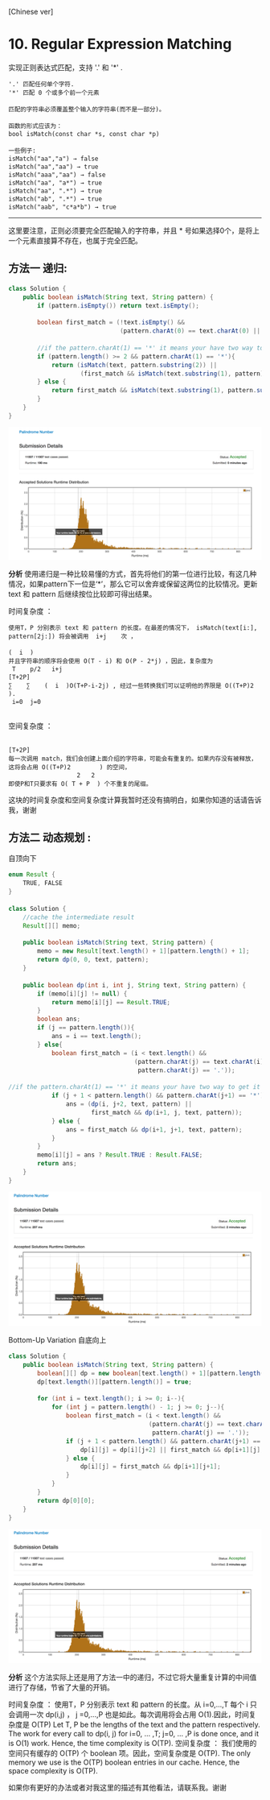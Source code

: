 [Chinese ver]
# 10. Regular Expression Matching

实现正则表达式匹配，支持 '.' 和 '\*' .

```
'.' 匹配任何单个字符.
'*' 匹配 0 个或多个前一个元素

匹配的字符串必须覆盖整个输入的字符串(而不是一部分)。

函数的形式应该为：
bool isMatch(const char *s, const char *p)

一些例子:
isMatch("aa","a") → false
isMatch("aa","aa") → true
isMatch("aaa","aa") → false
isMatch("aa", "a*") → true
isMatch("aa", ".*") → true
isMatch("ab", ".*") → true
isMatch("aab", "c*a*b") → true
```

---

这里要注意，正则必须要完全匹配输入的字符串，并且 * 号如果选择0个，是将上一个元素直接算不存在，也属于完全匹配。


## 方法一 递归:

```java
class Solution {
    public boolean isMatch(String text, String pattern) {
        if (pattern.isEmpty()) return text.isEmpty();

        boolean first_match = (!text.isEmpty() &&
                               (pattern.charAt(0) == text.charAt(0) || pattern.charAt(0) == '.'));

        //if the pattern.charAt(1) == '*' it means your have two way to get it right , you can keep the '*' and it's preceding element or you can discard they and check the rest of them.
        if (pattern.length() >= 2 && pattern.charAt(1) == '*'){
            return (isMatch(text, pattern.substring(2)) ||
                    (first_match && isMatch(text.substring(1), pattern)));
        } else {
            return first_match && isMatch(text.substring(1), pattern.substring(1));
        }
    }
}
```

![效率](https://github.com/LeonChen1024/LeetCodeRecord/blob/master/9.%20Palindrome%20Number/Images/RevertNumber1Result.png?raw=true)

**分析**
使用递归是一种比较易懂的方式，首先将他们的第一位进行比较，有这几种情况，如果pattern下一位是‘\*’，那么它可以舍弃或保留这两位的比较情况。更新text 和 pattern 后继续按位比较即可得出结果。

时间复杂度 ：
```
使用T，P 分别表示 text 和 pattern 的长度。在最差的情况下， isMatch(text[i:], pattern[2j:]) 将会被调用  i+j    次 ，
                                                                                          (  i  )
并且字符串的顺序将会使用 O(T - i) 和 O(P - 2*j) ，因此，复杂度为                    
 T    p/2   i+j                                                      [T+2P]
∑    ∑    (  i  )O(T+P-i-2j) , 经过一些转换我们可以证明他的界限是 O((T+P)2        ).
 i=0  j=0


```

空间复杂度 ：
```
                                                                                       [T+2P]
每一次调用 match，我们会创建上面介绍的字符串，可能会有重复的。如果内存没有被释放，这将会占用 O((T+P)2        ) 的空间，
                   2   2
即使P和T只要求有 O( T + P  ) 个不重复的尾缀。

```

这块的时间复杂度和空间复杂度计算我暂时还没有搞明白，如果你知道的话请告诉我，谢谢


## 方法二 动态规划 :


自顶向下
``` java
enum Result {
    TRUE, FALSE
}

class Solution {
    //cache the intermediate result  
    Result[][] memo;

    public boolean isMatch(String text, String pattern) {
        memo = new Result[text.length() + 1][pattern.length() + 1];
        return dp(0, 0, text, pattern);
    }

    public boolean dp(int i, int j, String text, String pattern) {
        if (memo[i][j] != null) {
            return memo[i][j] == Result.TRUE;
        }
        boolean ans;
        if (j == pattern.length()){
            ans = i == text.length();
        } else{
            boolean first_match = (i < text.length() &&
                                   (pattern.charAt(j) == text.charAt(i) ||
                                    pattern.charAt(j) == '.'));

//if the pattern.charAt(1) == '*' it means your have two way to get it right , you can keep the '*' and it's preceding element or you can discard they and check the rest of them.
            if (j + 1 < pattern.length() && pattern.charAt(j+1) == '*'){
                ans = (dp(i, j+2, text, pattern) ||
                       first_match && dp(i+1, j, text, pattern));
            } else {
                ans = first_match && dp(i+1, j+1, text, pattern);
            }
        }
        memo[i][j] = ans ? Result.TRUE : Result.FALSE;
        return ans;
    }
}
```

![效率](https://github.com/LeonChen1024/LeetCodeRecord/blob/master/9.%20Palindrome%20Number/Images/RevertNumberResult.png?raw=true)

Bottom-Up Variation
自底向上
``` java
class Solution {
    public boolean isMatch(String text, String pattern) {
        boolean[][] dp = new boolean[text.length() + 1][pattern.length() + 1];
        dp[text.length()][pattern.length()] = true;

        for (int i = text.length(); i >= 0; i--){
            for (int j = pattern.length() - 1; j >= 0; j--){
                boolean first_match = (i < text.length() &&
                                       (pattern.charAt(j) == text.charAt(i) ||
                                        pattern.charAt(j) == '.'));
                if (j + 1 < pattern.length() && pattern.charAt(j+1) == '*'){
                    dp[i][j] = dp[i][j+2] || first_match && dp[i+1][j];
                } else {
                    dp[i][j] = first_match && dp[i+1][j+1];
                }
            }
        }
        return dp[0][0];
    }
}
```

![效率](https://github.com/LeonChen1024/LeetCodeRecord/blob/master/9.%20Palindrome%20Number/Images/RevertNumberResult.png?raw=true)



**分析**
这个方法实际上还是用了方法一中的递归，不过它将大量重复计算的中间值进行了存储，节省了大量的开销。

时间复杂度 ： 使用T，P 分别表示 text 和 pattern 的长度。从 i=0,...,T 每个 i 只会调用一次 dp(i,j) ， j =0,...,P 也是如此。每次调用将会占用 O(1).因此，时间复杂度是 O(TP)
Let T, P be the lengths of the text and the pattern respectively. The work for every call to dp(i, j) for i=0, ... ,T; j=0, ... ,P is done once, and it is O(1) work. Hence, the time complexity is O(TP).
空间复杂度 ： 我们使用的空间只有缓存的 O(TP) 个 boolean 项。因此，空间复杂度是 O(TP).
 The only memory we use is the O(TP) boolean entries in our cache. Hence, the space complexity is O(TP).


如果你有更好的办法或者对我这里的描述有其他看法，请联系我。谢谢
